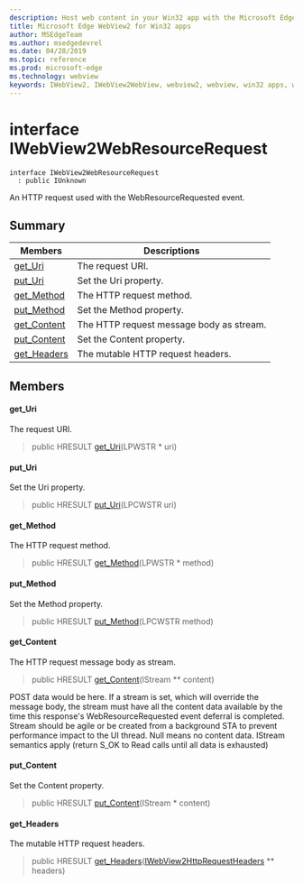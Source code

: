 ```yaml
---
description: Host web content in your Win32 app with the Microsoft Edge WebView2 control
title: Microsoft Edge WebView2 for Win32 apps
author: MSEdgeTeam
ms.author: msedgedevrel
ms.date: 04/28/2019
ms.topic: reference
ms.prod: microsoft-edge
ms.technology: webview
keywords: IWebView2, IWebView2WebView, webview2, webview, win32 apps, win32, edge
---
```


# interface IWebView2WebResourceRequest 

```
interface IWebView2WebResourceRequest
  : public IUnknown
```

An HTTP request used with the WebResourceRequested event.

## Summary

 Members                        | Descriptions
--------------------------------|---------------------------------------------
[get_Uri](#get_uri) | The request URI.
[put_Uri](#put_uri) | Set the Uri property.
[get_Method](#get_method) | The HTTP request method.
[put_Method](#put_method) | Set the Method property.
[get_Content](#get_content) | The HTTP request message body as stream.
[put_Content](#put_content) | Set the Content property.
[get_Headers](#get_headers) | The mutable HTTP request headers.

## Members

#### get_Uri 

The request URI.

> public HRESULT [get_Uri](#interface_i_web_view2_web_resource_request_1a625ace0bf19e263cab0751cd9b9d46ea)(LPWSTR * uri)

#### put_Uri 

Set the Uri property.

> public HRESULT [put_Uri](#interface_i_web_view2_web_resource_request_1ae69c484c227b85a19a86b8839e9f05f0)(LPCWSTR uri)

#### get_Method 

The HTTP request method.

> public HRESULT [get_Method](#interface_i_web_view2_web_resource_request_1afac446fd237bc575b05ff8355c870862)(LPWSTR * method)

#### put_Method 

Set the Method property.

> public HRESULT [put_Method](#interface_i_web_view2_web_resource_request_1a78d16e3f9f7c5ed0535beeb48e5ab16f)(LPCWSTR method)

#### get_Content 

The HTTP request message body as stream.

> public HRESULT [get_Content](#interface_i_web_view2_web_resource_request_1a9e148c80d169a5a7d504003a1e9ba8c5)(IStream ** content)

POST data would be here. If a stream is set, which will override the message body, the stream must have all the content data available by the time this response's WebResourceRequested event deferral is completed. Stream should be agile or be created from a background STA to prevent performance impact to the UI thread. Null means no content data. IStream semantics apply (return S_OK to Read calls until all data is exhausted)

#### put_Content 

Set the Content property.

> public HRESULT [put_Content](#interface_i_web_view2_web_resource_request_1aa8cee7896752e1ad59829b5cdedab5b3)(IStream * content)

#### get_Headers 

The mutable HTTP request headers.

> public HRESULT [get_Headers](#interface_i_web_view2_web_resource_request_1a7ccf9a217ed26e1290ac858733f032c9)([IWebView2HttpRequestHeaders](IWebView2HttpRequestHeaders.md#interface_i_web_view2_http_request_headers) ** headers)

